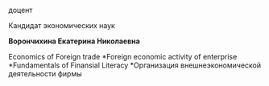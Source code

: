 доцент

Кандидат экономических наук

**Ворончихина Екатерина Николаевна**

Economics of Foreign trade
	*Foreign economic activity of enterprise
	*Fundamentals of Finansial Literacy
	*Организация внешнеэкономической деятельности фирмы